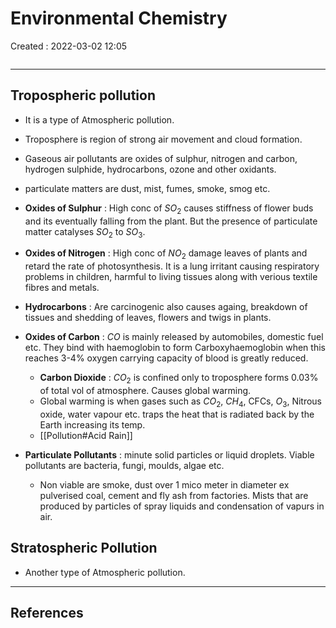 #  Environmental Chemistry
Created : 2022-03-02 12:05
```toc
```
---

## Tropospheric pollution
- It is a type of Atmospheric pollution.
- Troposphere is region of strong air movement and cloud formation.  
- Gaseous air pollutants are oxides of sulphur, nitrogen and carbon, hydrogen sulphide, hydrocarbons, ozone and other oxidants.
- particulate matters are dust, mist, fumes, smoke, smog etc.

- **Oxides of Sulphur** : High conc of $SO_2$ causes stiffness of flower buds and its eventually falling from the plant. But the presence of particulate matter catalyses $SO_2$ to $SO_3$.
- **Oxides of Nitrogen** : High conc of $NO_2$ damage leaves of plants and retard the rate of photosynthesis. It is a lung irritant causing respiratory problems in children, harmful to living tissues along with verious textile fibres and metals.
- **Hydrocarbons** : Are carcinogenic also causes againg, breakdown of tissues and shedding of leaves,  flowers and twigs in plants.
- **Oxides of Carbon** : $CO$ is mainly released by automobiles, domestic fuel etc. They bind with haemoglobin to form Carboxyhaemoglobin when this reaches 3-4% oxygen carrying capacity of blood is greatly reduced.
	- **Carbon Dioxide** : $CO_2$ is confined only to troposphere forms 0.03% of total vol of atmosphere. Causes global warming.
	- Global warming is when gases such as $CO_2$, $CH_4$,  CFCs, $O_3$, Nitrous oxide, water vapour etc. traps the heat that is radiated back by the Earth increasing its temp.
	-  [[Pollution#Acid Rain]]

- **Particulate Pollutants** : minute solid particles or liquid droplets. Viable pollutants are bacteria, fungi, moulds, algae etc. 
	- Non viable are smoke, dust over 1 mico meter in diameter ex pulverised coal, cement and fly ash from factories. Mists that are produced by particles of spray liquids and condensation of vapurs in air. 

## Stratospheric Pollution
- Another type of Atmospheric pollution.

















---

##  References
